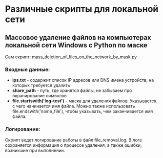 # Различные скрипты для локальной сети

## Массовое удаление файлов на компьютерах локальной сети Windows с Python по маске

Сам скрипт: mass_deletion_of_files_on_the_network_by_mask.py

### Входные данные:

* **ips.txt** - содержит список IP адресов или DNS имена устройств, на которых требуется удалить
* **share_path** - путь, где хранятся файлы, не забываем про экранирование символов
* **file.startswith('log-test')** - маска для удаления файлов. Указывается, с чего начинается имя файла. Можно также
  использовать file.endswith('name_file'), чтобы указывать, чем заканчивается имя файла.

### Логирование:

Скрипт ведет логирование работы в файл file_removal.log. В логе сохраняется информация о процессе удаления, а
также ошибки, возникшие при выполнении.